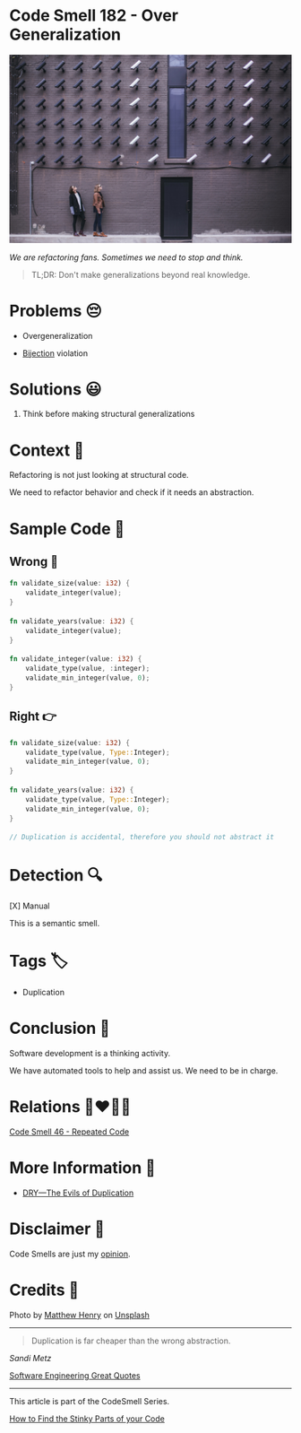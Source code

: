# Code Smell 182 - Over Generalization
            
![Code Smell 182 - Over Generalization](Code%20Smell%20182%20-%20Over%20Generalization.jpg)

*We are refactoring fans. Sometimes we need to stop and think.*

> TL;DR: Don't make generalizations beyond real knowledge.

# Problems 😔 

- Overgeneralization

- [Bijection](https://github.com/mcsee/Software-Design-Articles/tree/main/Articles/Theory/The%20One%20and%20Only%20Software%20Design%20Principle/readme.md) violation

# Solutions 😃

1. Think before making structural generalizations

# Context 💬

Refactoring is not just looking at structural code. 

We need to refactor behavior and check if it needs an abstraction.

# Sample Code 📖

## Wrong 🚫

<!-- [Gist Url](https://gist.github.com/mcsee/2b7734f1f6c0ab46a88a71b37464ceeb) -->

```rust
fn validate_size(value: i32) {
    validate_integer(value);
}

fn validate_years(value: i32) {
    validate_integer(value);
}

fn validate_integer(value: i32) {
    validate_type(value, :integer);
    validate_min_integer(value, 0);
}
```

## Right 👉

<!-- [Gist Url](https://gist.github.com/mcsee/1eca09d9bb13cea966bcbe2eda95021c) -->

```rust
fn validate_size(value: i32) {
 	validate_type(value, Type::Integer);
	validate_min_integer(value, 0);
}
	
fn validate_years(value: i32) {
	validate_type(value, Type::Integer);
	validate_min_integer(value, 0);
}
	
// Duplication is accidental, therefore you should not abstract it
```

# Detection 🔍

[X] Manual

This is a semantic smell.

# Tags 🏷️

- Duplication

# Conclusion 🏁

Software development is a thinking activity. 

We have automated tools to help and assist us. We need to be in charge.

# Relations 👩‍❤️‍💋‍👨

[Code Smell 46 - Repeated Code](https://github.com/mcsee/Software-Design-Articles/tree/main/Articles/Code%20Smells/Code%20Smell%2046%20-%20Repeated%20Code/readme.md)

# More Information 📕

- [DRY—The Evils of Duplication](https://en.wikipedia.org/wiki/The_Pragmatic_Programmer)

# Disclaimer 📘

Code Smells are just my [opinion](https://github.com/mcsee/Software-Design-Articles/tree/main/Articles/Blogging/I%20Wrote%20More%20than%2090%20Articles%20on%202021%20Here%20is%20What%20I%20Learned/readme.md).

# Credits 🙏

Photo by [Matthew Henry](https://unsplash.com/@matthewhenry) on [Unsplash](https://unsplash.com/s/photos/duplicate)  
  
* * *

> Duplication is far cheaper than the wrong abstraction.

_Sandi Metz_
 
[Software Engineering Great Quotes](https://github.com/mcsee/Software-Design-Articles/tree/main/Articles/Quotes/Software%20Engineering%20Great%20Quotes/readme.md)

* * *

This article is part of the CodeSmell Series.

[How to Find the Stinky Parts of your Code](https://github.com/mcsee/Software-Design-Articles/tree/main/Articles/Code%20Smells/How%20to%20Find%20the%20Stinky%20parts%20of%20your%20Code/readme.md)
